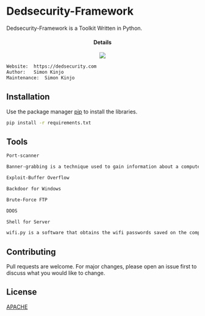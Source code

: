 # Dedsecurity-Framework

Dedsecurity-Framework is a Toolkit Written in Python.

</a>
<h4 align="center">Details</h4>                
<p align="center">
  </a>
  <a href="https://www.python.org/">
    <img src="https://img.shields.io/badge/Language-Python-blue.svg">
 </a>

```bash
Website:  https://dedsecurity.com
Author:   Simon Kinjo
Maintenance:  Simon Kinjo
```

## Installation

Use the package manager [pip](https://pip.pypa.io/en/stable/) to install the libraries.

```bash
pip install -r requirements.txt
```

## Tools
```bash
Port-scanner

Banner-grabbing is a technique used to gain information about a computer system on a network and the services running on its open ports. Administrators can use this to take inventory of the systems and services on their network.

Exploit-Buffer Overflow

Backdoor for Windows

Brute-Force FTP

DDOS

Shell for Server

wifi.py is a software that obtains the wifi passwords saved on the computer
```

## Contributing
Pull requests are welcome. For major changes, please open an issue first to discuss what you would like to change.
## License
[APACHE](http://www.apache.org/licenses/)
